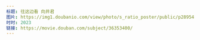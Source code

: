 ```yaml
---
标题: 往这边看 向井君
图片: https://img1.doubanio.com/view/photo/s_ratio_poster/public/p2895433808.jpg
时时: 2023
链接: https://movie.douban.com/subject/36353400/
---
```

